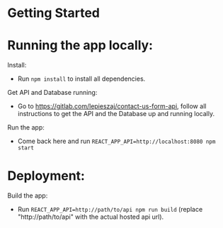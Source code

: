 # Getting Started

# Running the app locally:

Install:
- Run `npm install` to install all dependencies.

Get API and Database running:
- Go to https://gitlab.com/lepieszaj/contact-us-form-api, follow all instructions to get the API and the Database up and running locally.

Run the app:
- Come back here and run `REACT_APP_API=http://localhost:8080 npm start`

# Deployment:

Build the app:
- Run `REACT_APP_API=http://path/to/api npm run build` (replace "http://path/to/api" with the actual hosted api url).